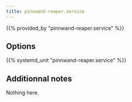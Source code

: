 ```yaml
---
title: pinnwand-reaper.service
---
```


{{% provided_by "pinnwand-reaper.service" %}}

## Options

{{% systemd_unit "pinnwand-reaper.service" %}}

## Additionnal notes

Nothing here.